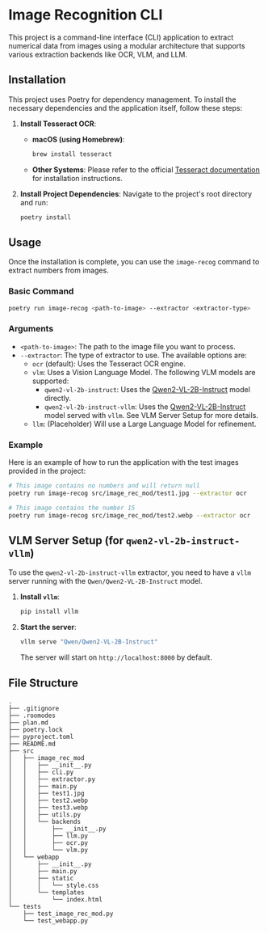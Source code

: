 # Image Recognition CLI

This project is a command-line interface (CLI) application to extract numerical data from images using a modular architecture that supports various extraction backends like OCR, VLM, and LLM.

## Installation

This project uses Poetry for dependency management. To install the necessary dependencies and the application itself, follow these steps:

1.  **Install Tesseract OCR**:
    *   **macOS (using Homebrew)**:
        ```bash
        brew install tesseract
        ```
    *   **Other Systems**: Please refer to the official [Tesseract documentation](https://tesseract-ocr.github.io/tessdoc/Installation.html) for installation instructions.

2.  **Install Project Dependencies**:
    Navigate to the project's root directory and run:
    ```bash
    poetry install
    ```

## Usage

Once the installation is complete, you can use the `image-recog` command to extract numbers from images.

### Basic Command

```bash
poetry run image-recog <path-to-image> --extractor <extractor-type>
```

### Arguments

*   `<path-to-image>`: The path to the image file you want to process.
*   `--extractor`: The type of extractor to use. The available options are:
    *   `ocr` (default): Uses the Tesseract OCR engine.
    *   `vlm`: Uses a Vision Language Model. The following VLM models are supported:
        *   `qwen2-vl-2b-instruct`: Uses the [Qwen2-VL-2B-Instruct](https://huggingface.co/Qwen/Qwen2-VL-2B-Instruct) model directly.
        *   `qwen2-vl-2b-instruct-vllm`: Uses the [Qwen2-VL-2B-Instruct](https://huggingface.co/Qwen/Qwen2-VL-2B-Instruct) model served with `vllm`. See VLM Server Setup for more details.
    *   `llm`: (Placeholder) Will use a Large Language Model for refinement.

### Example

Here is an example of how to run the application with the test images provided in the project:

```bash
# This image contains no numbers and will return null
poetry run image-recog src/image_rec_mod/test1.jpg --extractor ocr

# This image contains the number 15
poetry run image-recog src/image_rec_mod/test2.webp --extractor ocr
```


## VLM Server Setup (for `qwen2-vl-2b-instruct-vllm`)

To use the `qwen2-vl-2b-instruct-vllm` extractor, you need to have a `vllm` server running with the `Qwen/Qwen2-VL-2B-Instruct` model.

1.  **Install `vllm`**:
    ```bash
    pip install vllm
    ```

2.  **Start the server**:
    ```bash
    vllm serve "Qwen/Qwen2-VL-2B-Instruct"
    ```

    The server will start on `http://localhost:8000` by default.

## File Structure

```
.
├── .gitignore
├── .roomodes
├── plan.md
├── poetry.lock
├── pyproject.toml
├── README.md
├── src
│   ├── image_rec_mod
│   │   ├── __init__.py
│   │   ├── cli.py
│   │   ├── extractor.py
│   │   ├── main.py
│   │   ├── test1.jpg
│   │   ├── test2.webp
│   │   ├── test3.webp
│   │   ├── utils.py
│   │   └── backends
│   │       ├── __init__.py
│   │       ├── llm.py
│   │       ├── ocr.py
│   │       └── vlm.py
│   └── webapp
│       ├── __init__.py
│       ├── main.py
│       ├── static
│       │   └── style.css
│       └── templates
│           └── index.html
└── tests
    ├── test_image_rec_mod.py
    └── test_webapp.py
```
